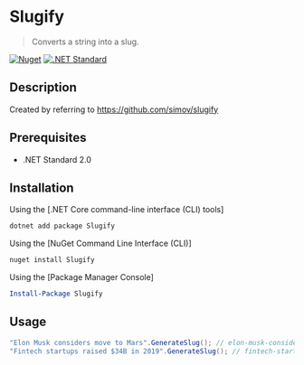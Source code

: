 # Slugify
> Converts a string into a slug.

[![Nuget](https://img.shields.io/nuget/v/Sendbird)](https://www.nuget.org/packages/Sendbird)
[![.NET Standard](https://img.shields.io/badge/.NET%20Standard-%3E%3D%202.0-red.svg)](#)

## Description
Created by referring to https://github.com/simov/slugify 

## Prerequisites
- .NET Standard 2.0

## Installation
Using the [.NET Core command-line interface (CLI) tools]

```sh
dotnet add package Slugify
```

Using the [NuGet Command Line Interface (CLI)]

```sh
nuget install Slugify
```

Using the [Package Manager Console]

```powershell
Install-Package Slugify
```

## Usage
```c#
"Elon Musk considers move to Mars".GenerateSlug(); // elon-musk-considers-move-to-mars
"Fintech startups raised $34B in 2019".GenerateSlug(); // fintech-startups-raised-dollar34b-in-2019
```
